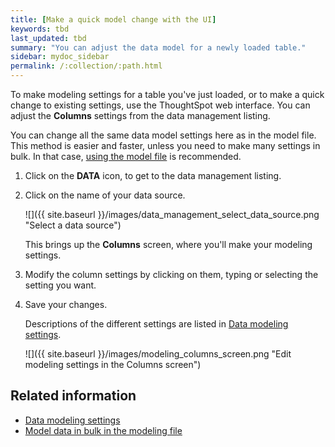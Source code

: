 ```yaml
---
title: [Make a quick model change with the UI]
keywords: tbd
last_updated: tbd
summary: "You can adjust the data model for a newly loaded table."
sidebar: mydoc_sidebar
permalink: /:collection/:path.html
---
```

To make modeling settings for a table you've just loaded, or to make a quick change to existing settings, use the ThoughtSpot web interface. You can adjust the **Columns** settings from the data management listing.

You can change all the same data model settings here as in the model file. This method is easier and faster, unless you need to make many settings in bulk. In that case, [using the model file](edit-model-file.html#) is recommended.

1. Click on the **DATA** icon, to get to the data management listing.
2. Click on the name of your data source.

   ![]({{ site.baseurl }}/images/data_management_select_data_source.png "Select a data source")

    This brings up the **Columns** screen, where you'll make your modeling settings.

3. Modify the column settings by clicking on them, typing or selecting the setting you want.
4. Save your changes.

   Descriptions of the different settings are listed in [Data modeling settings](data-modeling-settings.html#).

   ![]({{ site.baseurl }}/images/modeling_columns_screen.png "Edit modeling settings in the Columns screen")


## Related information  

* [Data modeling settings](data-modeling-settings.html#)
* [Model data in bulk in the modeling file](edit-model-file.html#)
